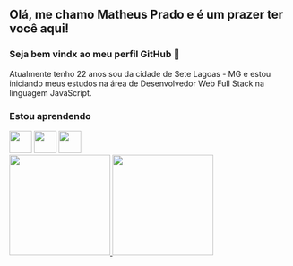 ## Olá, me chamo Matheus Prado e é um prazer ter você aqui!
### Seja bem vindx ao meu perfil GitHub 👋

Atualmente tenho 22 anos sou da cidade de Sete Lagoas - MG e estou iniciando meus estudos na área de Desenvolvedor Web Full Stack na linguagem JavaScript.

### Estou aprendendo

<img src="https://cdn.jsdelivr.net/gh/devicons/devicon/icons/adonisjs/adonisjs-original.svg" width="40" height="40"/> 
<img src="https://cdn.jsdelivr.net/gh/devicons/devicon/icons/adonisjs/adonisjs-original.svg" width="40" height="40"/> 
<img src="https://cdn.jsdelivr.net/gh/devicons/devicon/icons/adonisjs/adonisjs-original.svg" width="40" height="40"/>

<div>
<a href="https://github.com/matheus-fnprado">
<img height="180em" src="https://github-readme-stats.vercel.app/api/top-langs/?username=seu-usuário-aqui&layout=compact&langs_count=7&theme=dracula"/>
<img height="180em" src="https://github-readme-stats.vercel.app/api?username=seu-usuário-aqui&show_icons=true&theme=dracula&include_all_commits=true&count_private=true"/>
</div
